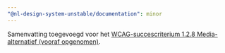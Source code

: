 ```yaml
---
"@nl-design-system-unstable/documentation": minor
---
```


Samenvatting toegevoegd voor het [WCAG-succescriterium 1.2.8 Media-alternatief (vooraf opgenomen)](/wcag/1.2.8).
